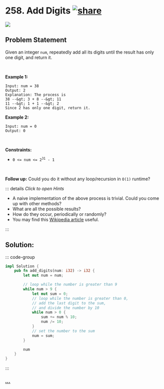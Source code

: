 # 258. Add Digits [![share]](https://leetcode.com/problems/add-digits/)

![][easy]

## Problem Statement

<p>Given an integer <code>num</code>, repeatedly add all its digits until the result has only one digit, and return it.</p>
<p> </p>
<p><strong class="example">Example 1:</strong></p>

```
Input: num = 38
Output: 2
Explanation: The process is
38 --&gt; 3 + 8 --&gt; 11
11 --&gt; 1 + 1 --&gt; 2
Since 2 has only one digit, return it.
```

<p><strong class="example">Example 2:</strong></p>

```
Input: num = 0
Output: 0
```

<p> </p>
<p><strong>Constraints:</strong></p>
<ul>
<li><code>0 &lt;= num &lt;= 2<sup>31</sup> - 1</code></li>
</ul>
<p> </p>
<p><strong>Follow up:</strong> Could you do it without any loop/recursion in <code>O(1)</code> runtime?</p>

::: details _Click to open Hints_

- A naive implementation of the above process is trivial. Could you come up with other methods?
- What are all the possible results?
- How do they occur, periodically or randomly?
- You may find this <a href="https://en.wikipedia.org/wiki/Digital_root" target="_blank">Wikipedia article</a> useful.

:::

## Solution:

::: code-group

```rs [Rust]
impl Solution {
    pub fn add_digits(num: i32) -> i32 {
        let mut num = num;

        // loop while the number is greater than 9
        while num > 9 {
            let mut sum = 0;
            // loop while the number is greater than 0,
            // add the last digit to the sum,
            // and divide the number by 10
            while num > 0 {
                sum += num % 10;
                num /= 10;
            }
            // set the number to the sum
            num = sum;
        }

        num
    }
}

```

:::

### [_..._](#)

```

```

<!----------------------------------{ link }--------------------------------->

[share]: https://graph.org/file/3ea5234dda646b71c574a.png
[easy]: https://img.shields.io/badge/Difficulty-Easy-bright.svg
[medium]: https://img.shields.io/badge/Difficulty-Medium-yellow.svg
[hard]: https://img.shields.io/badge/Difficulty-Hard-red.svg
